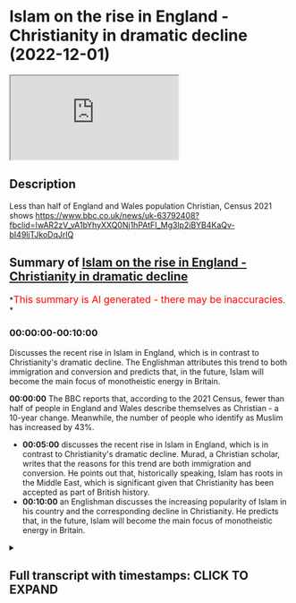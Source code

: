 # Islam on the rise in England - Christianity in dramatic decline (2022-12-01)

<iframe loading='lazy' allow='autoplay' src='https://www.youtube.com/embed/R1IF9maoMj8'></iframe>

## Description

Less than half of England and Wales population Christian, Census 2021 shows <https://www.bbc.co.uk/news/uk-63792408?fbclid=IwAR2zV_vA1bYhyXXQ0Nj1hPAtFI_Mg3lp2iBYB4KaQv-bI49ljTJkoDqJrlQ>

## Summary of [Islam on the rise in England - Christianity in dramatic decline](https://www.youtube.com/watch?v=R1IF9maoMj8)

\*<span style="color:red; font-size:125%">This summary is AI generated - there may be inaccuracies</span>. \*

### <a onclick="modifyYTiframeseektime('0')">00:00:00-00:10:00</a>

Discusses the recent rise in Islam in England, which is in contrast to Christianity's dramatic decline. The Englishman attributes this trend to both immigration and conversion and predicts that, in the future, Islam will become the main focus of monotheistic energy in Britain.

**<a onclick="modifyYTiframeseektime('0')">00:00:00</a>** The BBC reports that, according to the 2021 Census, fewer than half of people in England and Wales describe themselves as Christian - a 10-year change. Meanwhile, the number of people who identify as Muslim has increased by 43%.

*   **<a onclick="modifyYTiframeseektime('300')">00:05:00</a>** discusses the recent rise in Islam in England, which is in contrast to Christianity's dramatic decline. Murad, a Christian scholar, writes that the reasons for this trend are both immigration and conversion. He points out that, historically speaking, Islam has roots in the Middle East, which is significant given that Christianity has been accepted as part of British history.
*   **<a onclick="modifyYTiframeseektime('600')">00:10:00</a>** an Englishman discusses the increasing popularity of Islam in his country and the corresponding decline in Christianity. He predicts that, in the future, Islam will become the main focus of monotheistic energy in Britain.

<details><summary><h2>Full transcript with timestamps: CLICK TO EXPAND</h2></summary>

<a onclick="modifyYTiframeseektime('3')">0:00:03</a> Some rather astonishing religious news hit the
headlines yesterday here in the UK and I want to <a onclick="modifyYTiframeseektime('10')">0:00:10</a> focus on how it affects Christians and Muslims
here the BBC reported quote for the first time <a onclick="modifyYTiframeseektime('17')">0:00:17</a> fewer than half of people in England and Wales
describe themselves as Christian the census <a onclick="modifyYTiframeseektime('24')">0:00:24</a> 2021 has revealed the proportion of people who
said they were Christian was 46.2 percent down <a onclick="modifyYTiframeseektime('34')">0:00:34</a> from 59.3 percent in the last census in 2011
that's 10 years ago in contrast the number <a onclick="modifyYTiframeseektime('43')">0:00:43</a> who said they had no religion increased to
37.2 percent of the population up from a <a onclick="modifyYTiframeseektime('51')">0:00:51</a> quarter and interestingly those identifying as
Muslim Rose from 4.9 in 2011 to 6.5 last year <a onclick="modifyYTiframeseektime('63')">0:01:03</a> now the census is carried out every 10
years by the office for National statistics <a onclick="modifyYTiframeseektime('70')">0:01:10</a> Professor Linda Woodhead commented ticking no
religion does not mean having no beliefs she <a onclick="modifyYTiframeseektime('77')">0:01:17</a> said and Linda is Professor of religious
studies at King's College here in London <a onclick="modifyYTiframeseektime('83')">0:01:23</a> she said some will be atheists a lot would
be agnostic they just say I don't really <a onclick="modifyYTiframeseektime('89')">0:01:29</a> know and some will be spiritual and be doing
spiritual Things She Said Scotland's census <a onclick="modifyYTiframeseektime('96')">0:01:36</a> by the way was due to take place last year but
was delayed by a year due to the covid pandemic <a onclick="modifyYTiframeseektime('104')">0:01:44</a> now in another report in the guardian we
read the census revealed a 5.5 million <a onclick="modifyYTiframeseektime('112')">0:01:52</a> four in the number of people who describe
themselves as Christian now that's a 17 full <a onclick="modifyYTiframeseektime('120')">0:02:00</a> and a 1.2 million rise in the number of people
who say they follow Islam bringing the Muslim <a onclick="modifyYTiframeseektime('128')">0:02:08</a> population to 3.9 million now that's a 43 increase
in the number of people who identify as Muslim <a onclick="modifyYTiframeseektime('137')">0:02:17</a> uh the guardian says it's the first time in
a census of England and Wales that fewer than <a onclick="modifyYTiframeseektime('144')">0:02:24</a> half the population have described themselves as
Christian so it's the first time in history that <a onclick="modifyYTiframeseektime('151')">0:02:31</a> uh less than half the population call themselves
Christians it's a very significant watershed <a onclick="modifyYTiframeseektime('157')">0:02:37</a> moment so according to the new census to summarize
there are nearly four million Muslims in England <a onclick="modifyYTiframeseektime('166')">0:02:46</a> and Wales and all this despite the negative
media coverage of Islam in the popular press <a onclick="modifyYTiframeseektime('174')">0:02:54</a> Five Pillars the Muslim news site in
the UK says and I quote that London <a onclick="modifyYTiframeseektime('180')">0:03:00</a> is the place London is the place with
the highest concentration of Muslims <a onclick="modifyYTiframeseektime('186')">0:03:06</a> 15 percent of malandanas describe themselves
as Muslim up from 12.6 in 2021 that's just <a onclick="modifyYTiframeseektime('195')">0:03:15</a> last year from 12 to 15 this means that over
1.3 million Muslims are living in London alone\ <a onclick="modifyYTiframeseektime('207')">0:03:27</a> commenting on this uh latest Census Data the
Muslim Council of Britain Secretary General Zara <a onclick="modifyYTiframeseektime('214')">0:03:34</a> Muhammad said and I quote while our nation has an
increasingly aging population the contribution to <a onclick="modifyYTiframeseektime('222')">0:03:42</a> the workforce of a youthful Muslim population
remains a strategic National Asset the last <a onclick="modifyYTiframeseektime('230')">0:03:50</a> decade has seen more second and third generation
Muslims confident of our faith and place in <a onclick="modifyYTiframeseektime('237')">0:03:57</a> society contributing immensely to the economic
recovery and vitality of our nation and quote <a onclick="modifyYTiframeseektime('247')">0:04:07</a> now why should this matter to The Wider Muslim
population what relevance does Islam have well <a onclick="modifyYTiframeseektime('255')">0:04:15</a> I'd like to introduce you to a man called Henry
stubb and I'm going to be reading uh from this <a onclick="modifyYTiframeseektime('262')">0:04:22</a> marvelous book called uh traveling home essays
on Islam and Europe by Abdul Hakeem who teaches <a onclick="modifyYTiframeseektime('269')">0:04:29</a> uh Islam at the University of Cambridge and
um in his book on page 85 he introduces us <a onclick="modifyYTiframeseektime('277')">0:04:37</a> to Henry's stub he was a physician a doctor to
James the first James the first who died in 1625 <a onclick="modifyYTiframeseektime('286')">0:04:46</a> was King of England and he famously of course
produced the King James version of the Bible <a onclick="modifyYTiframeseektime('293')">0:04:53</a> that's why it's called the King James version of
the Bible so Henry stubb was his uh his physician <a onclick="modifyYTiframeseektime('299')">0:04:59</a> and he wrote uh Stubbs wrote the first
according to Tim winter here Abdul Hakim <a onclick="modifyYTiframeseektime('305')">0:05:05</a> Murad the first appreciative biography of
the Prophet ever written by a Christian <a onclick="modifyYTiframeseektime('312')">0:05:12</a> and this indicates he writes the real
convergence of which the real conversions which <a onclick="modifyYTiframeseektime('319')">0:05:19</a> his contemporaries noticed between Islam and a
certain kind of puritanism puritanism was the the <a onclick="modifyYTiframeseektime('327')">0:05:27</a> kind of movement of the day of kind of Evangelical
renewal in the church and um Henry Stubbs writes <a onclick="modifyYTiframeseektime('335')">0:05:35</a> the following and it's kind of the Old English
but I'd like to share it with you he writes this <a onclick="modifyYTiframeseektime('340')">0:05:40</a> is the sum of muhammadan religion that's what
he means by Islam on the one hand not clogging <a onclick="modifyYTiframeseektime('348')">0:05:48</a> men's Faith with the necessity of believing a
number of obtrusive Notions which they cannot <a onclick="modifyYTiframeseektime('355')">0:05:55</a> comprehend and which are often contradictory to
the dictates of reason and Common Sense nor on <a onclick="modifyYTiframeseektime('364')">0:06:04</a> the other hand loading them with the performance
of many Troublesome expensive and superstitious <a onclick="modifyYTiframeseektime('371')">0:06:11</a> ceremonies yet in joining a Jew observance of
religious worship as the surest method to keep <a onclick="modifyYTiframeseektime('381')">0:06:21</a> men in the bounds of their Duty both to God and
man end quote now the uh this is taken from his <a onclick="modifyYTiframeseektime('390')">0:06:30</a> book Stubbs book which is amazingly entitled an
account of the rise and progress of muhammadanism <a onclick="modifyYTiframeseektime('397')">0:06:37</a> and a Vindication of him and his religion from
the culminaries of the Christians now comrie is <a onclick="modifyYTiframeseektime('406')">0:06:46</a> as a way of saying the malicious misrepresentation
the lies of the Christians now he is a Christian <a onclick="modifyYTiframeseektime('412')">0:06:52</a> of course himself it's interesting the this idea
of Christian lies what one perhaps can still find <a onclick="modifyYTiframeseektime('418')">0:06:58</a> this at Speaker's Corner where Islam is routinely
misrepresented uh quite often maliciously by uh <a onclick="modifyYTiframeseektime('426')">0:07:06</a> the Christian missionaries there I don't mean to
say that all missionaries are like that of course <a onclick="modifyYTiframeseektime('430')">0:07:10</a> so this is a fascinating uh insight into the
earliest appreciation in England we have of <a onclick="modifyYTiframeseektime('437')">0:07:17</a> Islam from a very senior and distinguished
scholar physician to the king himself I <a onclick="modifyYTiframeseektime('443')">0:07:23</a> wonder if he had conversations with King James
about uh Islam who knows so this tells us that <a onclick="modifyYTiframeseektime('453')">0:07:33</a> he was aware stops US aware of the similarity
between the beliefs of Islam and his own <a onclick="modifyYTiframeseektime('459')">0:07:39</a> Unitarian Christianity and he can be seen
as part of a growing Tradition at this time <a onclick="modifyYTiframeseektime('465')">0:07:45</a> expressing a dissatisfaction with the intellectual
inconsistencies of trinitarianism as he saw it and <a onclick="modifyYTiframeseektime('474')">0:07:54</a> he's seeking to discover the original Unitarian
roots of the Christian tradition in the Middle <a onclick="modifyYTiframeseektime('482')">0:08:02</a> East and this is very interesting because
he identifies Islam with this and of course <a onclick="modifyYTiframeseektime('487')">0:08:07</a> we can go back to Moses and then to Jesus and to
Muhammad peace be upon them all all of them from <a onclick="modifyYTiframeseektime('493')">0:08:13</a> the Middle East from the same part of the world
and so even this early on there was a awareness <a onclick="modifyYTiframeseektime('499')">0:08:19</a> in some courses in England or the authenticity
and the truth of Islam so this is the relevance <a onclick="modifyYTiframeseektime('506')">0:08:26</a> really of Islam it's a calling back uh to the ab
the faith of Moses Abraham Jesus and Muhammad of <a onclick="modifyYTiframeseektime('514')">0:08:34</a> course peace be upon them all I believe in
one God a Unitarian Faith a god of Mercy a <a onclick="modifyYTiframeseektime('520')">0:08:40</a> God of Justice a god of love and so on and this
is part of English History it's not alien to it <a onclick="modifyYTiframeseektime('527')">0:08:47</a> um and all of these religions as I say find their
Roots the historical roots in the Middle East <a onclick="modifyYTiframeseektime('532')">0:08:52</a> so if we have accepted Christianity as part of
our history in England then Islam is no less a <a onclick="modifyYTiframeseektime('539')">0:08:59</a> part of the historical uh Heritage as well so um
there we are I just wanted to share with amazing <a onclick="modifyYTiframeseektime('546')">0:09:06</a> news Islam is the one religion uh major world
religion in Britain that is Bucking the trend <a onclick="modifyYTiframeseektime('551')">0:09:11</a> and is increasing its adherence quite dramatically
mainly of course through immigration but not just <a onclick="modifyYTiframeseektime('558')">0:09:18</a> through immigration also through uh conversion
there are hundreds of thousands at least of <a onclick="modifyYTiframeseektime('564')">0:09:24</a> English people who have converted to Islam
and there's a steady stream of people who <a onclick="modifyYTiframeseektime('570')">0:09:30</a> are converting to the faith particularly and
interestingly amongst women who are attracted <a onclick="modifyYTiframeseektime('576')">0:09:36</a> to the values of the faith the Dignity of women
of course is a key theme in Islam spoken of in <a onclick="modifyYTiframeseektime('581')">0:09:41</a> the Quran and in the death of the Prophet himself
upon whom be peace and this attracts many women <a onclick="modifyYTiframeseektime('588')">0:09:48</a> um over against the materialism and the
sexualization of gender and and their own <a onclick="modifyYTiframeseektime('593')">0:09:53</a> sex of course that they see in wider Society so um
this census result is a very interesting news um <a onclick="modifyYTiframeseektime('601')">0:10:01</a> the the inexorable I think the inexual decline of
Christianity in Britain and the rise of Islam and <a onclick="modifyYTiframeseektime('608')">0:10:08</a> other um spiritualities as well not just Islam but
Islam is by far the most significant um increase <a onclick="modifyYTiframeseektime('615')">0:10:15</a> I think of all and uh and it remains it will
in the future I think become the main um focus <a onclick="modifyYTiframeseektime('624')">0:10:24</a> of monotheistic energy in Britain as the other
abrahamic faiths uh decline anyway till next time

</details>
